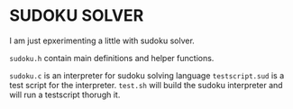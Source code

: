 # SUDOKU SOLVER
I am just epxerimenting a little with sudoku solver.

``sudoku.h`` contain main definitions and helper functions.

``sudoku.c`` is an interpreter for sudoku solving language
``testscript.sud`` is a test script for the interpreter. 
``test.sh`` will build the sudoku interpreter and will run a testscript thorugh it.

